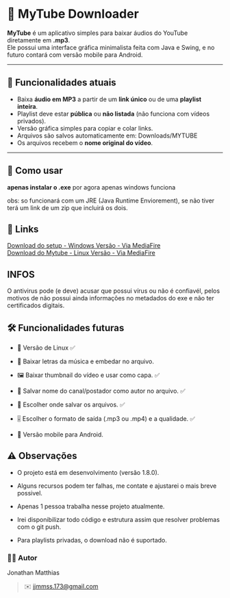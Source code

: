 # 🎵 MyTube Downloader

**MyTube** é um aplicativo simples para baixar áudios do YouTube diretamente em **.mp3**.  
Ele possui uma interface gráfica minimalista feita com Java e Swing, e no futuro contará com versão mobile para Android.

---

## 📌 Funcionalidades atuais
- Baixa **áudio em MP3** a partir de um **link único** ou de uma **playlist inteira**.
- Playlist deve estar **pública** ou **não listada** (não funciona com vídeos privados).
- Versão gráfica simples para copiar e colar links.
- Arquivos são salvos automaticamente em: Downloads/MYTUBE
- Os arquivos recebem o **nome original do vídeo**.



---

## 📖 Como usar

**apenas instalar o .exe**
por agora apenas windows funciona

obs: so funcionará com um JRE (Java Runtime Enviorement), se não tiver terá um link de um zip que incluirá os dois.

## 🔗 Links  
[Download do setup - Windows Versão - Via MediaFire](https://www.mediafire.com/file/zv700t39mv06byt/MyTube-Setup-1.9.0.zip/file)  
[Download do Mytube - Linux Versão - Via MediaFire](https://www.mediafire.com/file/w8uly9xoqitec4g/MyTube-1.9-linux.tar.gz/file)  

## INFOS

O antivirus pode (e deve) acusar que possui vírus ou não é confiavél, pelos motivos de não possui ainda informações no metadados do exe e não ter certificados digitais.

## 🛠️ Funcionalidades futuras

- 🐧 Versão de Linux ✅

- 📜 Baixar letras da música e embedar no arquivo.

- 🖼️ Baixar thumbnail do vídeo e usar como capa. ✅

- 👤 Salvar nome do canal/postador como autor no arquivo. ✅

- 💾 Escolher onde salvar os arquivos. ✅

- 🎚️ Escolher o formato de saída (.mp3 ou .mp4) e a qualidade. ✅

- 📱 Versão mobile para Android.

## ⚠️ Observações

- O projeto está em desenvolvimento (versão 1.8.0).

- Alguns recursos podem ter falhas, me contate e ajustarei o mais breve possivel.

- Apenas 1 pessoa trabalha nesse projeto atualmente.

- Irei disponibilizar todo código e estrutura assim que resolver problemas com o git push.

- Para playlists privadas, o download não é suportado.  



### 👨‍💻 Autor

Jonathan Matthias
> ✉️ jjmmss.173@gmail.com
